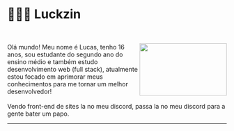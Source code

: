 # 👨🏾‍💻 Luckzin
<br>
<p><img src="https://i.imgur.com/dVipEV8.gif" height="120px" width="200px" align="right">
Olá mundo! Meu nome é Lucas, tenho 16 anos, sou estudante do segundo ano do ensino médio e também estudo desenvolvimento web (full stack), atualmente estou focado em aprimorar meus conhecimentos para me tornar um melhor desenvolvedor!<br>
<br>Vendo front-end de sites la no meu discord, passa la no meu discord para a gente bater um papo.
</p>
<hr>
